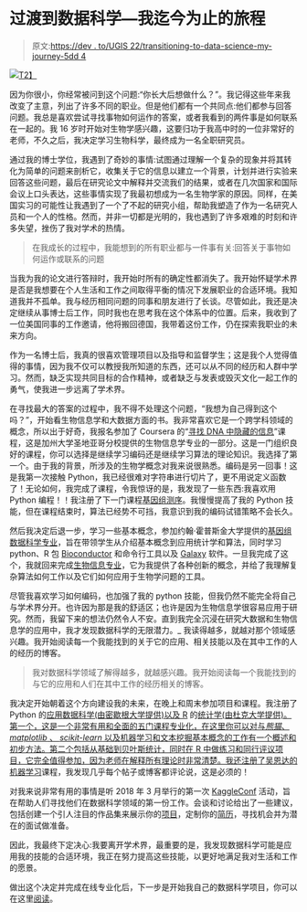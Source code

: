 # 过渡到数据科学—我迄今为止的旅程

> 原文:[https://dev . to/UGIS 22/transitioning-to-data-science-my-journey-5dd 4](https://dev.to/ugis22/transitioning-to-data-science-my-journey-so-far-5dd4)

[![](../Images/f0e88bc3d7cc739df2eab013533aa2b7.png)T2】](https://cdn-images-1.medium.com/max/1024/1*o_TwhpYzY99wL2mmyOt05w.jpeg)

因为你很小，你经常被问到这个问题:“你长大后想做什么？”。我记得这些年来我改变了主意，列出了许多不同的职业。但是他们都有一个共同点:他们都参与回答问题。我总是喜欢尝试寻找事物如何运作的答案，或者我看到的两件事是如何联系在一起的。我 16 岁时开始对生物学感兴趣，这要归功于我高中时的一位非常好的老师，不久之后，我决定学习生物科学，最终成为一名全职研究员。

通过我的博士学位，我遇到了奇妙的事情:试图通过理解一个复杂的现象并将其转化为简单的问题来剖析它，收集关于它的信息以建立一个背景，计划并进行实验来回答这些问题，最后在研究论文中解释并交流我们的结果，或者在几次国家和国际会议上口头表达，这些事情实现了我最初想成为一名生物学家的原因。同样，在美国实习的可能性让我遇到了一个了不起的研究小组，帮助我塑造了作为一名研究人员和一个人的性格。然而，并非一切都是光明的，我也遇到了许多艰难的时刻和许多失望，挫伤了我对学术的热情。

> 在我成长的过程中，我能想到的所有职业都与一件事有关:回答关于事物如何运作或联系的问题

当我为我的论文进行答辩时，我开始时所有的确定性都消失了。我开始怀疑学术界是否是我想要在个人生活和工作之间取得平衡的情况下发展职业的合适环境。我知道我并不孤单。我与经历相同问题的同事和朋友进行了长谈。尽管如此，我还是决定继续从事博士后工作，同时我也在思考我在这个体系中的位置。后来，我收到了一位美国同事的工作邀请，他将搬回德国，我带着这份工作，仍在探索我职业的未来方向。

作为一名博士后，我真的很喜欢管理项目以及指导和监督学生；这是我个人觉得值得的事情，因为我不仅可以教授我所知道的东西，还可以从不同的经历和人群中学习。然而，缺乏实现共同目标的合作精神，或者缺乏与发表或毁灭文化一起工作的勇气，使我进一步远离了学术界。

在寻找最大的答案的过程中，我不得不处理这个问题，“我想为自己得到这个吗？”，开始看生物信息学和大数据方面的书。我非常喜欢它是一个跨学科领域的概念，所以出于好奇，我报名参加了 Coursera 的“[寻找 DNA 中隐藏的信息](https://www.coursera.org/learn/dna-analysis)”课程，这是加州大学圣地亚哥分校提供的生物信息学专业的一部分。这是一门组织良好的课程，你可以选择是继续学习编码还是继续学习算法的理论知识。我选择了第一个。由于我的背景，所涉及的生物学概念对我来说很熟悉。编码是另一回事！这是我第一次接触 Python，我已经很难对字符串进行切片了，更不用说定义函数了！无论如何，我完成了课程，令我惊讶的是，我发现了一些东西:我喜欢用 Python 编程！！我注册了下一门课程[基因组测序](https://www.coursera.org/learn/genome-sequencing)。我慢慢提高了我的 Python 技能，但在课程结束时，算法已经势不可挡，我意识到我的编码试错策略不会长久。

然后我决定后退一步，学习一些基本概念，参加约翰·霍普斯金大学提供的[基因组数据科学专业](https://www.coursera.org/specializations/genomic-data-science)，旨在带领学生从介绍基本概念到应用统计学和算法，同时学习 python、R 包 [Bioconductor](https://www.bioconductor.org/) 和命令行工具以及 [Galaxy](https://usegalaxy.org/) 软件。一旦我完成了这个，我就回来完成[生物信息专业](https://www.coursera.org/specializations/bioinformatics)，它为我提供了各种创新的概念，并给了我理解复杂算法如何工作以及它们如何应用于生物学问题的工具。

尽管我喜欢学习如何编码，也加强了我的 python 技能，但我仍然不能完全将自己与学术界分开。也许因为那是我的舒适区；也许是因为生物信息学很容易应用于研究。然而，我留下来的想法仍然令人不安。直到我完全沉浸在研究大数据和生物信息学的应用中，我才发现数据科学的无限潜力。_ 我读得越多，就越对那个领域感兴趣。我开始阅读每一个我能找到的关于它的应用、相关技能以及在其中工作的人的经历的博客。

> 我对数据科学领域了解得越多，就越感兴趣。我开始阅读每一个我能找到的与它的应用和人们在其中工作的经历相关的博客。

我决定开始朝着这个方向建设我的未来，在晚上和周末参加项目和课程。我注册了 Python 的[应用数据科学(由密歇根大学提供)以及 R](https://www.coursera.org/specializations/data-science-python) 的[统计学(由杜克大学提供)。第一个，这是一个非常有用和全面的五门课程专业化，在这里你可以对与*熊猫*、 *matplotlib* 、 *scikit-learn* 以及机器学习和文本挖掘基本概念的工作有一个概述和初步方法。第二个包括从基础到贝叶斯统计，同时在 R 中做练习和同行评议项目，它完全值得参加，因为老师在解释所有理论时非常清楚。我还注册了吴恩达的](https://www.coursera.org/specializations/statistics)[机器学习](https://www.coursera.org/learn/machine-learning)课程，我发现几乎每个帖子或博客都评论说，这是必须的！

对我来说非常有用的事情是听 2018 年 3 月举行的第一次 [KaggleConf](https://www.kaggle.com/careercon/2018) 活动，旨在帮助人们寻找他们在数据科学领域的第一份工作。会谈和讨论给出了一些建议，包括创建一个引人注目的作品集来展示你的[项目](https://github.com/ugis22)，定制你的[简历](https://www.linkedin.com/in/meinzaugarat/)，寻找机会并为潜在的面试做准备。

因此，我最终下定决心:我要离开学术界，最重要的是，我发现数据科学可能是应用我的技能的合适环境，我正在努力提高这些技能，以更好地满足我对生活和工作的愿景。

做出这个决定并完成在线专业化后，下一步是开始我自己的数据科学项目，你可以在这里[阅读](https://medium.com/@meinzaugarat/building-my-first-data-science-project-part-1-exploratory-analysis-9112684badcd)。